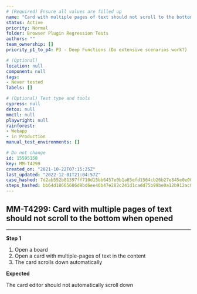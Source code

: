 ```yaml
---
# (Required) Ensure all values are filled up
name: "Card with multiple pages of text should not scroll to the bottom when opened"
status: Active
priority: Normal
folder: Browser Plugin Regression Tests
authors: ""
team_ownership: []
priority_p1_to_p4: P3 - Deep Functions (Do extensive scenarios work?)

# (Optional)
location: null
component: null
tags: 
- Never tested
labels: []

# (Optional) Test type and tools
cypress: null
detox: null
mmctl: null
playwright: null
rainforest: 
- Webapp
- in Production
manual_test_environments: []

# Do not change
id: 15595158
key: MM-T4299
created_on: "2021-10-22T07:15:25Z"
last_updated: "2022-12-01T21:04:57Z"
case_hashed: 7d2ab552b81397ff710d15bb6457e0b1a85efd1564cb26b27e845e0e001f3c1f194d52c80c38e4b8f0b95cc6d682e142
steps_hashed: bb64d18665686d9bd6ee46b47e282c241d1cadd75b99be0a12b912ac0d9e5667192cb9a8f523f7662668c1559eb7abac
---
```


<!-- (Auto-generated) Based on frontmatter's "key" and "name" -->

## MM-T4299: Card with multiple pages of text should not scroll to the bottom when opened

---

**Step 1**

1. Open a board
2. Open a card with multiple-pages of text in the content
3. The card scrolls down automatically

**Expected**

The card editor should not automatically scroll down
